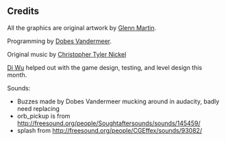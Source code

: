 

## Credits

All the graphics are original artwork by [Glenn Martin](http://bunyep.com).

Programming by [Dobes Vandermeer](http://dobesv.com).

Original music by [Christopher Tyler Nickel](http://www.christophernickel.com/)

[Di Wu](http://www.diwugamedesign.com/) helped out with the game design, testing, and
level design this month.

Sounds:

 - Buzzes made by Dobes Vandermeer mucking around in audacity, badly need replacing
 - orb_pickup is from http://freesound.org/people/Soughtaftersounds/sounds/145459/
 - splash from http://freesound.org/people/CGEffex/sounds/93082/


